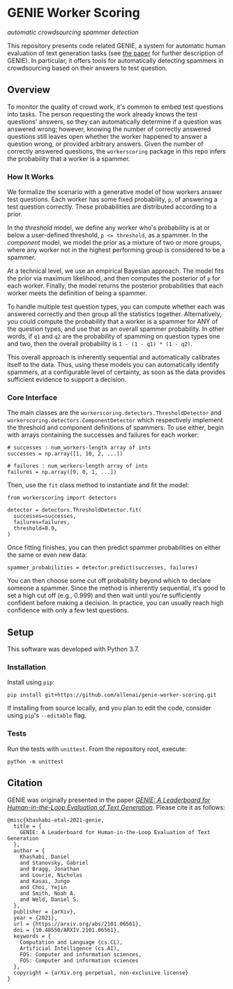 GENIE Worker Scoring
====================
*automatic crowdsourcing spammer detection*

This repository presents code related GENIE, a system for automatic
human evaluation of text generation tasks (see [the paper](#citation)
for further description of GENIE). In particular, it offers tools for
automatically detecting spammers in crowdsourcing based on their answers
to test question.


Overview
--------
To monitor the quality of crowd work, it's common to embed test
questions into tasks. The person requesting the work already knows the
test questions' answers, so they can automatically determine if a
question was answered wrong; however, knowing the number of correctly
answered questions still leaves open whether the worker happened to
answer a question wrong, or provided arbitrary answers. Given the number
of correctly answered questions, the `workerscoring` package in this
repo infers the probability that a worker is a spammer.

### How It Works

We formalize the scenario with a generative model of how workers answer
test questions. Each worker has some fixed probability, `p`, of
answering a test question correctly. These probabilities are distributed
according to a prior.

In the *threshold* model, we define any worker who's probability is at
or below a user-defined threshold, `p <= threshold`, as a spammer. In
the *component* model, we model the prior as a mixture of two or more
groups, where any worker not in the highest performing group is
considered to be a spammer.

At a technical level, we use an empirical Bayesian approach. The model
fits the prior via maximum likelihood, and then computes the posterior
of `p` for each worker. Finally, the model returns the posterior
probabilities that each worker meets the definition of being a spammer.

To handle multiple test question types, you can compute whether each was
answered correctly and then group all the statistics together.
Alternatively, you could compute the probability that a worker is a
spammer for ANY of the question types, and use that as an overall
spammer probability. In other words, if `q1` and `q2` are the
probability of spamming on question types one and two, then the overall
probability is `1 - (1 - q1) * (1 - q2)`.

This overall approach is inherently sequential and automatically
calibrates itself to the data. Thus, using these models you can
automatically identify spammers, at a configurable level of certainty,
as soon as the data provides sufficient evidence to support a decision.

### Core Interface

The main classes are the `workerscoring.detectors.ThresholdDetector` and
`workerscoring.detectors.ComponentDetector` which respectively implement
the threshold and component definitions of spammers. To use either,
begin with arrays containing the successes and failures for each worker:

    # successes : num_workers-length array of ints
    successes = np.array([1, 10, 2, ...])

    # failures : num_workers-length array of ints
    failures = np.array([9, 0, 1, ...])

Then, use the `fit` class method to instantiate and fit the model:

    from workerscoring import detectors

    detector = detectors.ThresholdDetector.fit(
      successes=successes,
      failures=failures,
      threshold=0.9,
    )

Once fitting finishes, you can then predict spammer probabilities on
either the same or even new data:

    spammer_probabilities = detector.predict(successes, failures)

You can then choose some cut off probability beyond which to declare
someone a spammer. Since the method is inherently sequential, it's good
to set a high cut off (e.g., 0.999) and then wait until you're
sufficiently confident before making a decision. In practice, you can
usually reach high confidence with only a few test questions.


Setup
-----
This software was developed with Python 3.7.

### Installation

Install using `pip`:

    pip install git+https://github.com/allenai/genie-worker-scoring.git

If installing from source locally, and you plan to edit the code,
consider using `pip`'s `--editable` flag.

### Tests

Run the tests with `unittest`. From the repository root, execute:

    python -m unittest


Citation
--------
GENIE was originally presented in the paper [*GENIE: A Leaderboard for
Human-in-the-Loop Evaluation of Text Generation*][genie-paper]. Please cite it
as follows:

    @misc{khashabi-etal-2021-genie,
      title = {
        GENIE: A Leaderboard for Human-in-the-Loop Evaluation of Text Generation
      },
      author = {
        Khashabi, Daniel
        and Stanovsky, Gabriel
        and Bragg, Jonathan
        and Lourie, Nicholas
        and Kasai, Jungo
        and Choi, Yejin
        and Smith, Noah A.
        and Weld, Daniel S.
      },
      publisher = {arXiv},
      year = {2021},
      url = {https://arxiv.org/abs/2101.06561},
      doi = {10.48550/ARXIV.2101.06561},
      keywords = {
        Computation and Language (cs.CL),
        Artificial Intelligence (cs.AI),
        FOS: Computer and information sciences,
        FOS: Computer and information sciences
      },
      copyright = {arXiv.org perpetual, non-exclusive license}
    }


[genie-paper]: https://arxiv.org/abs/2101.06561

